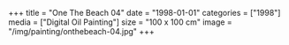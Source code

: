 +++
title = "One The Beach 04"
date = "1998-01-01"
categories = ["1998"]
media = ["Digital Oil Painting"]
size = "100 x 100 cm"
image = "/img/painting/onthebeach-04.jpg"
+++
